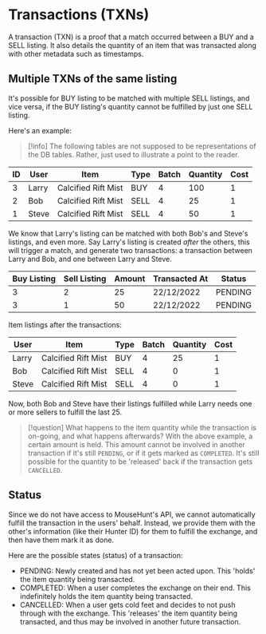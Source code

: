 # Transactions (TXNs)

A transaction (TXN) is a proof that a match occurred between a BUY and a SELL listing. It also details the quantity of an item that was transacted along with other metadata such as timestamps. 

## Multiple TXNs of the same listing

It's possible for BUY listing to be matched with multiple SELL listings, and vice versa, if the BUY listing's quantity cannot be fulfilled by just one SELL listing.

Here's an example:

> [!info]
> The following tables are not supposed to be representations of the DB tables. Rather, just used to illustrate a point to the reader.

ID | User | Item | Type | Batch | Quantity | Cost
-- |---- | ---- | ---- | ----- | -------- | ----
3  | Larry | Calcified Rift Mist | BUY  | 4 | 100 | 1
2  | Bob | Calcified Rift Mist | SELL | 4 | 25 | 1
1  | Steve | Calcified Rift Mist | SELL | 4| 50 | 1

We know that Larry's listing can be matched with both Bob's and Steve's listings, and even more. Say Larry's listing is created _after_ the others, this will trigger a match, and generate two transactions: a transaction between Larry and Bob, and one between Larry and Steve. 

Buy Listing | Sell Listing | Amount | Transacted At | Status
-- | -- | -- | -- | --
3 | 2  | 25 | 22/12/2022 | PENDING
3 | 1 | 50 | 22/12/2022 | PENDING

Item listings after the transactions:

User | Item | Type | Batch | Quantity | Cost
---- | ---- | ---- | ----- | -------- | ----
Larry | Calcified Rift Mist | BUY  | 4 | 25 | 1
Bob | Calcified Rift Mist | SELL | 4 | 0 | 1
Steve | Calcified Rift Mist | SELL | 4| 0 | 1

Now, both Bob and Steve have their listings fulfilled while Larry needs one or more sellers to fulfill the last 25.

> [!question] What happens to the item quantity while the transaction is on-going, and what happens afterwards?
> With the above example, a certain amount is held. This amount cannot be involved in another transaction if it's still `PENDING`, or if it gets marked as `COMPLETED`. It's still possible for the quantity to be 'released' back if the transaction gets `CANCELLED`.

## Status

Since we do not have access to MouseHunt's API, we cannot automatically fulfill the transaction in the users' behalf. Instead, we provide them with the other's information (like their Hunter ID) for them to fulfill the exchange, and then have them mark it as done.

Here are the possible states (status) of a transaction:

- PENDING: Newly created and has not yet been acted upon. This 'holds' the item quantity being transacted.
- COMPLETED: When a user completes the exchange on their end. This indefinitely holds the item quantity being transacted.
- CANCELLED: When a user gets cold feet and decides to not push through with the exchange. This 'releases' the item quantity being transacted, and thus may be involved in another future transaction.